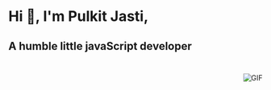 # Hi 👋, I'm Pulkit Jasti,
## A humble little javaScript developer<br><br>
<img align="right" alt="GIF" src="https://giphy.com/embed/SrH2dlMmLt2qoxBNsT" />
